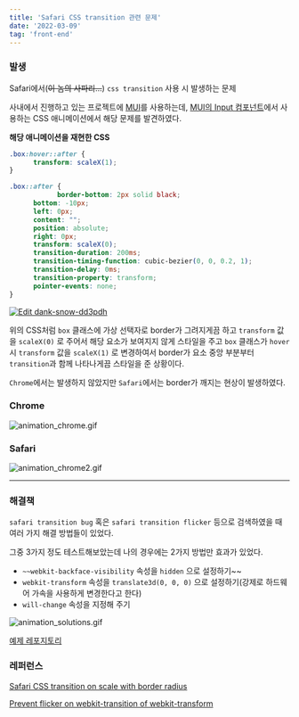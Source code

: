 ```yaml
---
title: 'Safari CSS transition 관련 문제'
date: '2022-03-09'
tag: 'front-end'
---
```


### 발생

Safari에서(~~이 놈의 사파리...~~) `css transition` 사용 시 발생하는 문제

사내에서 진행하고 있는 프로젝트에 [MUI](https://mui.com/)를 사용하는데,
[MUI의 Input 컴포넌트](https://mui.com/components/text-fields/#inputs)에서 사용하는 CSS 애니메이션에서 해당 문제를 발견하였다.

**해당 애니메이션을 재현한 CSS**

```css
.box:hover::after {
      transform: scaleX(1);
}

.box::after {
			border-bottom: 2px solid black;
      bottom: -10px;
      left: 0px;
      content: "";
      position: absolute;
      right: 0px;
      transform: scaleX(0);
      transition-duration: 200ms;
      transition-timing-function: cubic-bezier(0, 0, 0.2, 1);
      transition-delay: 0ms;
      transition-property: transform;
      pointer-events: none;
}
```

[![Edit dank-snow-dd3pdh](https://codesandbox.io/static/img/play-codesandbox.svg)](https://codesandbox.io/s/dank-snow-dd3pdh?fontsize=14&hidenavigation=1&theme=dark)

위의 CSS처럼 `box` 클래스에 가상 선택자로 border가 그려지게끔 하고
`transform` 값을 `scaleX(0)` 로 주어서 해당 요소가 보여지지 않게 스타일을 주고
`box` 클래스가 `hover` 시 `transform` 값을 `scaleX(1)` 로 변경하여서 border가 요소 중앙 부분부터
`transition`과 함께 나타나게끔 스타일을 준 상황이다.

`Chrome`에서는 발생하지 않았지만 `Safari`에서는 border가 깨지는 현상이 발생하였다.

### Chrome

![animation_chrome.gif](/images/posts/front-end/safari-css-transition-problem_1.gif)

### Safari

![animation_chrome2.gif](/images/posts/front-end/safari-css-transition-problem_2.gif)

---

### 해결책

`safari transition bug` 혹은 `safari transition flicker` 등으로 검색하였을 때
여러 가지 해결 방법들이 있었다.

그중 3가지 정도 테스트해보았는데 나의 경우에는 2가지 방법만 효과가 있었다.

- `~~webkit-backface-visibility` 속성을 `hidden` 으로 설정하기~~
- `webkit-transform` 속성을 `translate3d(0, 0, 0)` 으로 설정하기(강제로 하드웨어 가속을 사용하게 변경한다고 한다)
- `will-change` 속성을 지정해 주기

![animation_solutions.gif](/images/posts/front-end/safari-css-transition-problem_3.gif)

[예제 레포지토리](https://github.com/KimBiYam/safari-scale-transition-problem)

### 레퍼런스

[Safari CSS transition on scale with border radius](https://stackoverflow.com/questions/68298782/safari-css-transition-on-scale-with-border-radius)

[Prevent flicker on webkit-transition of webkit-transform](https://stackoverflow.com/questions/3461441/prevent-flicker-on-webkit-transition-of-webkit-transform)